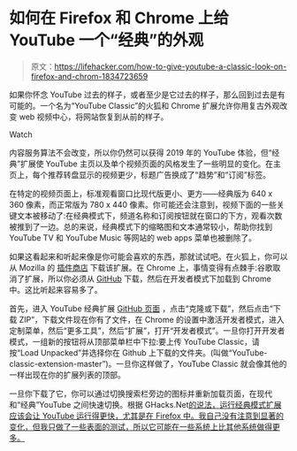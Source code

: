 # 如何在 Firefox 和 Chrome 上给 YouTube 一个“经典”的外观

> 原文：<https://lifehacker.com/how-to-give-youtube-a-classic-look-on-firefox-and-chrom-1834723659>

如果你怀念 YouTube 过去的样子，或者至少是它过去的样子，那么回到过去是有可能的。一个名为“YouTube Classic”的火狐和 Chrome 扩展允许你用复古外观改变 web 视频中心，将网站恢复到从前的样子。

Watch

内容服务算法不会改变，所以你仍然可以获得 2019 年的 YouTube 体验，但“经典”扩展使 YouTube 主页以及单个视频页面的风格发生了一些明显的变化。在主页上，每个推荐转盘显示的视频更少，标题广告换成了“趋势”和“订阅”标签。

在特定的视频页面上，标准观看窗口比现代版更小、更方——经典版为 640 x 360 像素，而正常版为 780 x 440 像素。你可能还会注意到，视频下面的一些关键文本被移动了:在经典模式下，频道名称和订阅按钮就在窗口的下方，观看次数被推到了一边。总的来说，经典模式下的缩略图和文本通常较小，帮助你找到 YouTube TV 和 YouTube Music 等网站的 web apps 菜单也被删除了。

如果这看起来和听起来像是你可能会喜欢的东西，那就试试吧。在火狐上，你可以从 Mozilla 的 [插件商店](https://addons.mozilla.org/en-US/firefox/addon/youtube-classic/) 下载该扩展。在 Chrome 上，事情变得有点棘手:谷歌取消了扩展，所以你必须从 [GitHub](https://github.com/xxzefgh/youtube-classic-extension) 下载，然后在开发者模式下加载到 Chrome 中。这比听起来容易多了。

首先，进入 YouTube 经典扩展 [GitHub 页面](https://github.com/xxzefgh/youtube-classic-extension) ，点击“克隆或下载”，然后点击“下载 ZIP”，下载文件现在你有了文件，在 Chrome 的设置中激活开发者模式，进入定制菜单，然后“更多工具”，然后“扩展”，打开“开发者模式”。一旦你打开开发者模式，一组新的按钮将从顶部菜单栏中下拉:要上传 YouTube Classic，请按“Load Unpacked”并选择你在 Github 上下载的文件夹。(叫做“YouTube-classic-extension-master”)。一旦你这样做了，YouTube Classic 就会像其他的一样出现在你的扩展列表的顶部。

一旦你下载了它，你可以通过切换搜索栏旁边的图标并重新加载页面，在现代和“经典”YouTube 之间快速切换。根据 GHacks.Net[的说法，运行经典模式扩展应该会让 YouTube 运行得更快，尤其是在 Firefox 中。我自己没有注意到显著的变化，但我只做了一些表面的测试，所以它可能在一些系统上比其他系统做得更多。](https://www.ghacks.net/2019/05/13/restore-youtubes-classic-look-in-firefox-and-chrome/)